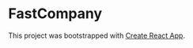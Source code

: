 # FastCompany

This project was bootstrapped with [Create React App](https://github.com/facebook/create-react-app).
